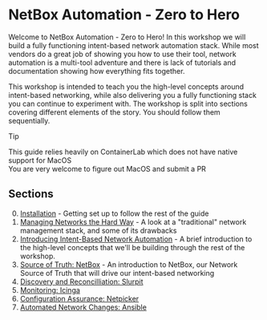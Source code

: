 # NetBox Automation - Zero to Hero

Welcome to NetBox Automation - Zero to Hero! In this workshop we will build a fully functioning intent-based network automation stack. While most vendors do a great job of showing you how to use their tool, network automation is a multi-tool adventure and there is lack of tutorials and documentation showing how everything fits together.

This workshop is intended to teach you the high-level concepts around intent-based networking, while also delivering you a fully functioning stack you can continue to experiment with. The workshop is split into sections covering different elements of the story. You should follow them sequentially.

> [!TIP]
>  
> This guide relies heavily on ContainerLab which does not have native support for MacOS  
> You are very welcome to figure out MacOS and submit a PR  


## Sections
0. [Installation](docs/Installation.md) - Getting set up to follow the rest of the guide
1. [Managing Networks the Hard Way](docs/1_Managing_Networks_The_Hard_Way.md) - A look at a "traditional" network management stack, and some of its drawbacks
2. [Introducing Intent-Based Network Automation](docs/2_Introducing_Intent_Based_Network_Automation.md) - A brief introduction to the high-level concepts that we'll be building through the rest of the workshop.
3. [Source of Truth: NetBox](docs/3_Source_Of_Truth_NetBox.md) - An introduction to NetBox, our Network Source of Truth that will drive our intent-based networking
4. [Discovery and Reconcilliation: Slurpit](docs/4_Discovery_Reconciliation_Slurpit.md)
5. [Monitoring: Icinga](docs/5_Monitoring_Icinga.md)
6. [Configuration Assurance: Netpicker](docs/6_Configuration_Assurance_Netpicker.md)
7. [Automated Network Changes: Ansible](docs/7_Automated_Network_Changes_Ansible.md)
